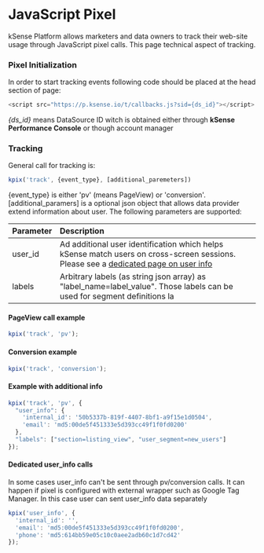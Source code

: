 # JavaScript Pixel

kSense Platform allows marketers and data owners to track their web-site usage through JavaScript pixel calls. This page technical aspect of tracking.

### Pixel Initialization

In order to start tracking events following code should be placed at the head section of page:

```javascript
<script src="https://p.ksense.io/t/callbacks.js?sid={ds_id}"></script>            
```

_{ds\_id}_ means DataSource ID witch is obtained either through **kSense Performance Console** or though account manager

### Tracking

General call for tracking is:

```javascript
kpix('track', {event_type}, [additional_paremeters])
```

{event\_type} is either 'pv'  \(means PageView\) or 'conversion'. \[additional\_paramers\] is a optional json object that allows data provider extend information about user. The following parameters are supported:

| Parameter | Description |
| :--- | :--- |
| user\_id | Ad additional user identification which helps kSense match users on cross-screen sessions. Please see a [dedicated page on user info](user-identification-calls.md) |
| labels | Arbitrary labels \(as string json array\) as "label\_name=label\_value". Those labels can be used for segment definitions la |

#### PageView call example

```javascript
kpix('track', 'pv');
```

#### Conversion example

```javascript
kpix('track', 'conversion');
```

#### Example with additional info

```javascript
kpix('track', 'pv', {
  "user_info": {
    'internal_id': '50b5337b-819f-4407-8bf1-a9f15e1d0504',
    'email': 'md5:00de5f451333e5d393cc49f1f0fd0200'
  },
  "labels": ["section=listing_view", "user_segment=new_users"]
});
```

#### Dedicated user\_info calls

In some cases user\_info can't be sent through pv/conversion calls. It can happen if pixel is configured with external wrapper such as Google Tag Manager. In this case user can sent user\_info data separately

```javascript
kpix('user_info', {
  'internal_id': '',
  'email': 'md5:00de5f451333e5d393cc49f1f0fd0200',
  'phone': 'md5:614bb59e05c10c0aee2adb60c1d7cd42'
});
```



